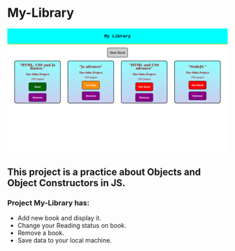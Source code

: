 # My-Library
![Screen Shot](styles/screenShot.png)
## This project is a practice about Objects and Object Constructors in JS.
### Project My-Library has:
* Add new book and display it.
* Change your Reading status on book.
* Remove a book.
* Save data to your local machine.
